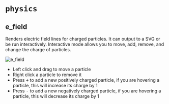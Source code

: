 # `physics`

## e_field

Renders electric field lines for charged particles.
It can output to a SVG or be run interactively.
Interactive mode allows you to move, add, remove, and change the charge of particles.

![e_field](https://github.com/user-attachments/assets/8b3366b2-a983-4723-a735-f7f636f9b2bc)

- Left click and drag to move a particle
- Right click a particle to remove it
- Press <kbd>+</kbd> to add a new positively charged particle, if you are hovering a particle, this will increase its charge by 1
- Press <kbd>-</kbd> to add a new negatively charged particle, if you are hovering a particle, this will decrease its charge by 1
